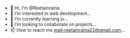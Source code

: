 - 👋 Hi, I’m @Reetainraina
- 👀 I’m interested in web development...
- 🌱 I’m currently learning js...
- 💞️ I’m looking to collaborate on projects...
- 📫 How to reach me
  mail-reetainraina22@gmail.com...

<!---
Reetainraina/Reetainraina is a ✨ special ✨ repository because its `README.md` (this file) appears on your GitHub profile.
You can click the Preview link to take a look at your changes.
--->
